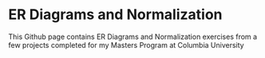 # ER Diagrams and Normalization


This Github page contains ER Diagrams and Normalization exercises from a few projects completed for my Masters Program at Columbia University 
